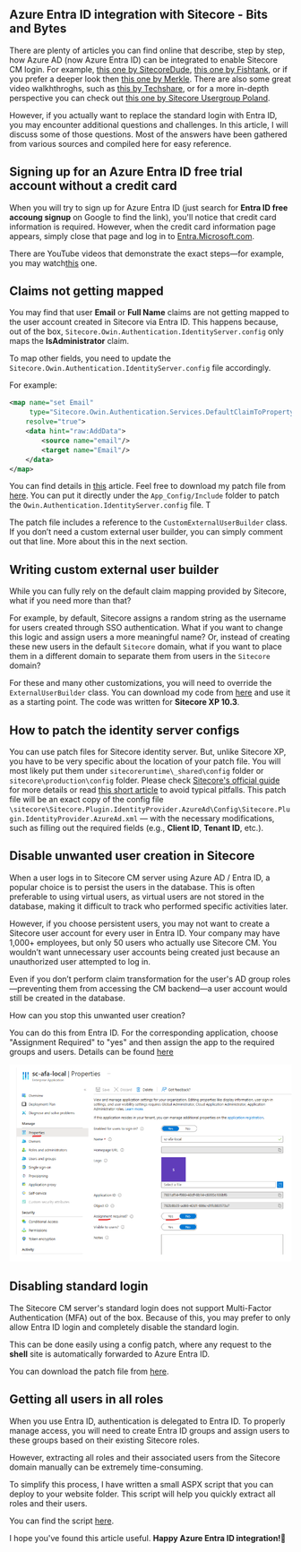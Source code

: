## Azure Entra ID integration with Sitecore - Bits and Bytes

There are plenty of articles you can find online that describe, step by step, how Azure AD (now Azure Entra ID) can be integrated to enable Sitecore CM login. For example, [this one by SitecoreDude](https://sitecoredude.com/how-to-integrate-azure-ad-with-sitecore-content-management-in-10-easy-steps/), [this one by Fishtank](https://www.getfishtank.com/insights/configuring-azure-ad-authentication-with-sitecore), or if you prefer a deeper look then [this one by Merkle](https://sitecore.merkle.com/sitecore-identity-server-in-a-nutshell/). There are also some great video walkhthroghs, such as [this by Techshare](https://youtu.be/0FfdO9-Q-Co?si=hnogEBORwKVikIuA), or for a more in-depth perspective you can check out [this one by Sitecore Usergroup Poland](https://youtu.be/Vc9SeMDgNa4?si=WjYC1GCAmOIIdObh). 

However, if you actually want to replace the standard login with Entra ID, you may encounter additional questions and challenges. In this article, I will discuss some of those questions. Most of the answers have been gathered from various sources and compiled here for easy reference.

## Signing up for an Azure Entra ID free trial account without a credit card
When you will try to sign up for Azure Entra ID (just search for **Entra ID free accoung signup** on Google to find the link), you'll notice that credit card information is required. However, when the credit card information page appears, simply close that page and log in to [Entra.Microsoft.com](entra.microsoft.com/#home). 

There are YouTube videos that demonstrate the exact steps—for example, you may watch[this](https://youtu.be/7W-CT-XYXJQ?si=j54-M7AjtTv6Sctw) one.  

## Claims not getting mapped 
You may find that user **Email** or **Full Name** claims are not getting mapped to the user account created in Sitecore via Entra ID. This happens because, out of the box, `Sitecore.Owin.Authentication.IdentityServer.config` only maps the **IsAdministrator** claim.

To map other fields, you need to update the `Sitecore.Owin.Authentication.IdentityServer.config` file accordingly.

For example:
```xml
<map name="set Email" 
     type="Sitecore.Owin.Authentication.Services.DefaultClaimToPropertyMapper, Sitecore.Owin.Authentication" 
    resolve="true">
    <data hint="raw:AddData">
        <source name="email"/>
        <target name="Email"/>
    </data>
</map>
```
You can find details in [this](\https://sitecore.stackexchange.com/questions/37824/sitecore-login-with-aad-claim-transformation-not-working) article. Feel free to download my patch file from [here](App_Config/Include). You can put it directly under the `App_Config/Include` folder to patch the `Owin.Authentication.IdentityServer.config` file. T

The patch file includes a reference to the `CustomExternalUserBuilder` class. If you don’t need a custom external user builder, you can simply comment out that line. More about this in the next section.

## Writing custom external user builder 
While you can fully rely on the default claim mapping provided by Sitecore, what if you need more than that? 

For example, by default, Sitecore assigns a random string as the username for users created through SSO authentication. What if you want to change this logic and assign users a more meaningful name? Or, instead of creating these new users in the default `Sitecore` domain, what if you want to place them in a different domain to separate them from users in the `Sitecore` domain?

For these and many other customizations, you will need to override the `ExternalUserBuilder` class. You can download my code from  [here](https://github.com/adnanfaisal/AzureAdProvider/tree/main) and use it as a starting point. The code was written for **Sitecore XP 10.3**.


## How to patch the identity server configs 
You can use patch files for Sitecore identity server. But, unlike Sitecore XP, you have to be very specific about the location of your patch file. You will most likely put them under `sitecoreruntime\_shared\config` folder or   `sitecore\production\config` folder. Please check [Sitecore's official guide](https://doc.sitecore.com/xp/en/developers/103/sitecore-experience-manager/configuration.html#plugin-configuration) for more details or read [this short article](https://sitecore.stackexchange.com/questions/22318/configuration-patching-not-working-in-identity-server) to avoid typical pitfalls. This patch file will be an exact copy of the config file `\sitecore\Sitecore.Plugin.IdentityProvider.AzureAd\Config\Sitecore.Plugin.IdentityProvider.AzureAd.xml` — with the necessary modifications, such as filling out the required fields (e.g., **Client ID**, **Tenant ID**, etc.).


## Disable unwanted user creation in Sitecore
When a user logs in to Sitecore CM server using Azure AD / Entra ID, a popular choice is to persist the users in the database. This is often preferable to using virtual users, as virtual users are not stored in the database, making it difficult to track who performed specific activities later. 

However, if you choose persistent users, you may not want to create a Sitecore user account for every user in Entra ID. Your company may have 1,000+ employees, but only 50 users who actually use Sitecore CM. You wouldn’t want unnecessary user accounts being created just because an unauthorized user attempted to log in.

Even if you don’t perform claim transformation for the user's AD group roles—preventing them from accessing the CM backend—a user account would still be created in the database.

How can you stop this unwanted user creation? 

You can do this from Entra ID. For the corresponding application, choose "Assignment Required" to "yes" and then assign the app to the required groups and users. 
Details can be found [here](c:\Users\adnan\AppData\Local\Packages\MicrosoftWindows.Client.CBS_cw5n1h2txyewy\TempState\ScreenClip\{8105DA1A-1313-49FC-B998-E9EC9641F215}.png)

![Setting "Assignment Required" to "yes"](/docs/assets/images/azure_ad_assignment_required.png)


## Disabling standard login 
The Sitecore CM server's standard login does not support Multi-Factor Authentication (MFA) out of the box. Because of this, you may prefer to only allow Entra ID login and completely disable the standard login.

This can be done easily using a config patch, where any request to the **shell** site is automatically forwarded to Azure Entra ID.

You can download the patch file from [here](https://github.com/adnanfaisal/SitecoreCustomConfigs/blob/main/App_Config/Include/DisableStandardLogin.config).




## Getting all users in all roles 
When you use Entra ID, authentication is delegated to Entra ID. To properly manage access, you will need to create Entra ID groups and assign users to these groups based on their existing Sitecore roles.

However, extracting all roles and their associated users from the Sitecore domain manually can be extremely time-consuming.

To simplify this process, I have written a small ASPX script that you can deploy to your website folder. This script will help you quickly extract all roles and their users.

You can find the script [here](https://github.com/adnanfaisal/SitecoreAspxScripts/blob/main/GetUsersInRoles.aspx).


I hope you've found this article useful. **Happy Azure Entra ID integration!**🎉